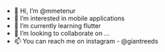 - 👋 Hi, I’m @mmetenur
- 👀 I’m interested in mobile applications
- 🌱 I’m currently learning flutter 
- 💞️ I’m looking to collaborate on ...
- 📫 You can reach me on instagram - @giantreeds

<!---
mmetenur/mmetenur is a ✨ special ✨ repository because its `README.md` (this file) appears on your GitHub profile.
You can click the Preview link to take a look at your changes.
--->
